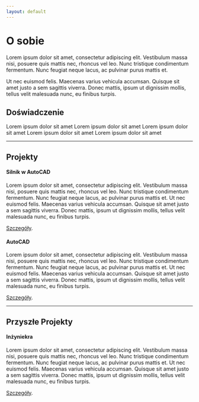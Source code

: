 ```yaml
---
layout: default
---
```

# O sobie

Lorem ipsum dolor sit amet, consectetur adipiscing elit. Vestibulum massa nisi, posuere quis mattis nec, rhoncus vel leo. Nunc tristique condimentum fermentum. Nunc feugiat neque lacus, ac pulvinar purus mattis et.
 
Ut nec euismod felis. Maecenas varius vehicula accumsan. Quisque sit amet justo a sem sagittis viverra. Donec mattis, ipsum ut dignissim mollis, tellus velit malesuada nunc, eu finibus turpis. 

## Doświadczenie
Lorem ipsum dolor sit amet
Lorem ipsum dolor sit amet
Lorem ipsum dolor sit amet
Lorem ipsum dolor sit amet
Lorem ipsum dolor sit amet

 * * *
 
## Projekty

#### Silnik w AutoCAD
Lorem ipsum dolor sit amet, consectetur adipiscing elit. Vestibulum massa nisi, posuere quis mattis nec, rhoncus vel leo. Nunc tristique condimentum fermentum. Nunc feugiat neque lacus, ac pulvinar purus mattis et. Ut nec euismod felis. Maecenas varius vehicula accumsan. Quisque sit amet justo a sem sagittis viverra. Donec mattis, ipsum ut dignissim mollis, tellus velit malesuada nunc, eu finibus turpis. 

[Szczegóły](./another-page.html).


#### AutoCAD
Lorem ipsum dolor sit amet, consectetur adipiscing elit. Vestibulum massa nisi, posuere quis mattis nec, rhoncus vel leo. Nunc tristique condimentum fermentum. Nunc feugiat neque lacus, ac pulvinar purus mattis et. Ut nec euismod felis. Maecenas varius vehicula accumsan. Quisque sit amet justo a sem sagittis viverra. Donec mattis, ipsum ut dignissim mollis, tellus velit malesuada nunc, eu finibus turpis. 

[Szczegóły](./another-page.html).

* * *

## Przyszłe Projekty

#### Inżyniekra
Lorem ipsum dolor sit amet, consectetur adipiscing elit. Vestibulum massa nisi, posuere quis mattis nec, rhoncus vel leo. Nunc tristique condimentum fermentum. Nunc feugiat neque lacus, ac pulvinar purus mattis et. Ut nec euismod felis. Maecenas varius vehicula accumsan. Quisque sit amet justo a sem sagittis viverra. Donec mattis, ipsum ut dignissim mollis, tellus velit malesuada nunc, eu finibus turpis. 

[Szczegóły](./another-page.html).

